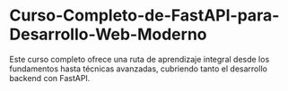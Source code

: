# Curso-Completo-de-FastAPI-para-Desarrollo-Web-Moderno
Este curso completo ofrece una ruta de aprendizaje integral desde los fundamentos hasta técnicas avanzadas, cubriendo tanto el desarrollo backend con FastAPI.

